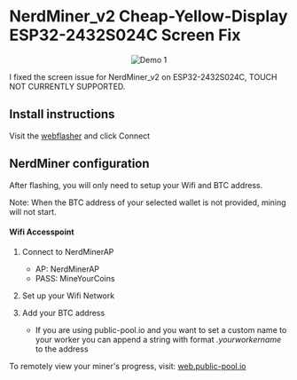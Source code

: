 # NerdMiner_v2 Cheap-Yellow-Display ESP32-2432S024C Screen Fix

<p align="center">
  <img src="https://github.com/jbman2025/Nerdminer-v2-esp32-2432s024c-screen-fix-flash/blob/main/img/nmv2.jpg" alt="Demo 1">
</p>
I fixed the screen issue for NerdMiner_v2 on ESP32-2432S024C, TOUCH NOT CURRENTLY SUPPORTED. 

## Install instructions

Visit the [webflasher](https://jbman2025.github.io/Nerdminer-v2-esp32-2432s024c-screen-fix-flash/) and click Connect

## NerdMiner configuration

After flashing, you will only need to setup your Wifi and BTC address.

Note: When the BTC address of your selected wallet is not provided, mining will not start.

#### Wifi Accesspoint


1. Connect to NerdMinerAP
   - AP: NerdMinerAP
   - PASS: MineYourCoins
2. Set up your Wifi Network
3. Add your BTC address

   - If you are using public-pool.io and you want to set a custom name to your worker you can append a string with format _.yourworkername_ to the address

To remotely view your miner's progress, visit: [web.public-pool.io](https://web.public-pool.io/#/)

